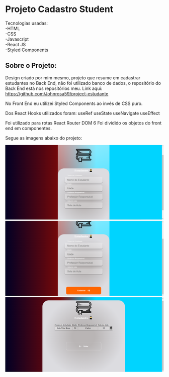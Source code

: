 <h1>Projeto Cadastro Student</h1>


Tecnologias usadas:
<br>-HTML<br>
-CSS<br>
-Javascript<br>
-React JS<br>
-Styled Components<br>

<h2>Sobre o Projeto:</h2>

Design criado por mim mesmo, projeto que resume em cadastrar estudantes no Back End, não foi utilizado banco de dados, o repositório do Back End está nos repositórios meu.
Link aqui: https://github.com/Johnrosa59/project-estudante

No Front End eu utilizei Styled Components ao invés de CSS puro.

Dos React Hooks utilizados foram:
useRef
useState
useNavigate
useEffect

Foi utilizado para rotas React Router DOM 6
Foi dividido os objetos do front end em componentes.

Segue as imagens abaixo do projeto:

<img src="https://github.com/Johnrosa59/student-front-end-project/blob/master/imgs/1.png" />

<img src="https://github.com/Johnrosa59/student-front-end-project/blob/master/imgs/2.png" />

<img src="https://github.com/Johnrosa59/student-front-end-project/blob/master/imgs/3.png" />

